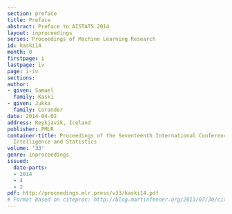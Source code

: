 ```yaml
---
section: preface
title: Preface
abstract: Preface to AISTATS 2014
layout: inproceedings
series: Proceedings of Machine Learning Research
id: kaski14
month: 0
firstpage: i
lastpage: iv
page: i-iv
sections: 
author:
- given: Samuel
  family: Kaski
- given: Jukka
  family: Corander
date: 2014-04-02
address: Reykjavik, Iceland
publisher: PMLR
container-title: Proceedings of the Seventeenth International Conference on Artificial
  Intelligence and Statistics
volume: '33'
genre: inproceedings
issued:
  date-parts:
  - 2014
  - 4
  - 2
pdf: http://proceedings.mlr.press/v33/kaski14.pdf
# Format based on citeproc: http://blog.martinfenner.org/2013/07/30/citeproc-yaml-for-bibliographies/
---
```

